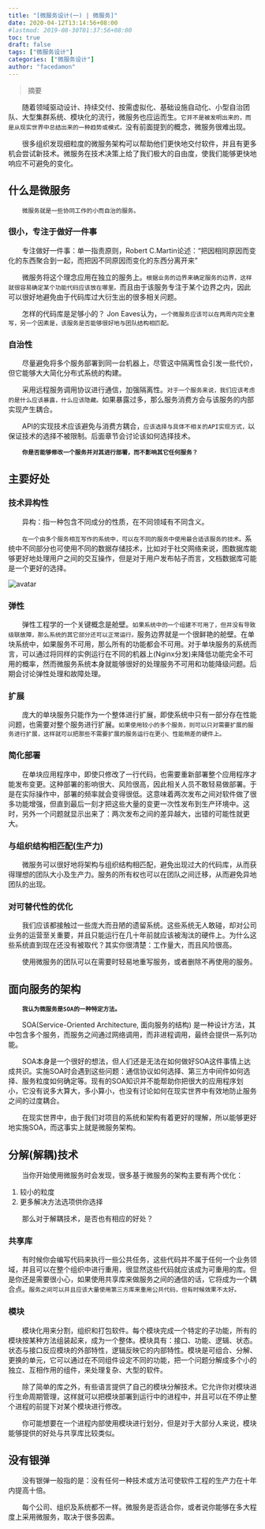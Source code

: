 ```yaml
---
title: "[微服务设计(一) | 微服务]"
date: 2020-04-12T13:14:56+08:00
#lastmod: 2019-08-30T01:37:56+08:00
toc: true
draft: false
tags: ["微服务设计"]
categories: ["微服务设计"]
author: "facedamon"
---
```


> 摘要

&emsp;&emsp;随着领域驱动设计、持续交付、按需虚拟化、基础设施自动化、小型自治团队、大型集群系统、模块化的流行，微服务也应运而生。`它并不是被发明出来的，而是从现实世界中总结出来的一种趋势或模式。`没有前面提到的概念，微服务很难出现。

&emsp;&emsp;很多组织发现细粒度的微服务架构可以帮助他们更快地交付软件，并且有更多机会尝试新技术。微服务在技术决策上给了我们极大的自由度，使我们能够更快地响应不可避免的变化。

## 什么是微服务

&emsp;&emsp;`微服务就是一些协同工作的小而自治的服务。`

### 很小，专注于做好一件事

&emsp;&emsp;专注做好一件事：单一指责原则，Robert C.Martin论述：“把因相同原因而变化的东西聚合到一起，而把因不同原因而变化的东西分离开来”

&emsp;&emsp;微服务将这个理念应用在独立的服务上。`根据业务的边界来确定服务的边界，这样就很容易确定某个功能代码应该放在哪里。`而且由于该服务专注于某个边界之内，因此可以很好地避免由于代码库过大衍生出的很多相关问题。

&emsp;&emsp;怎样的代码库是足够小的？ Jon Eaves认为，`一个微服务应该可以在两周内完全重写，另一个因素是，该服务是否能够很好地与团队结构相匹配。`

### 自治性

&emsp;&emsp;尽量避免将多个服务部署到同一台机器上，尽管这中隔离性会引发一些代价，但它能够大大简化分布式系统的构建。

&emsp;&emsp;采用远程服务调用协议进行通信，加强隔离性。`对于一个服务来说，我们应该考虑的是什么应该暴露，什么应该隐藏。`如果暴露过多，那么服务消费方会与该服务的内部实现产生耦合。

&emsp;&emsp;API的实现技术应该避免与消费方耦合，`应该选择与具体不相关的API实现方式，`以保证技术的选择不被限制。后面章节会讨论该如何选择技术。

&emsp;&emsp;**`你是否能够修改一个服务并对其进行部署，而不影响其它任何服务？`**

## 主要好处

### 技术异构性

&emsp;&emsp;异构：指一种包含不同成分的性质，在不同领域有不同含义。

&emsp;&emsp;`在一个由多个服务相互写作的系统中，可以在不同的服务中使用最合适该服务的技术。`系统中不同部分也可使用不同的数据存储技术，比如对于社交网络来说，图数据库能够更好地处理用户之间的交互操作，但是对于用户发布帖子而言，文档数据库可能是一个更好的选择。

![avatar](https://cdn.jsdelivr.net/gh/facedamon/MarkDownPhotos@master/books/micro-design/1-1微服务采用不同的技术.jpeg)

### 弹性

&emsp;&emsp;弹性工程学的一个关键概念是舱壁。`如果系统中的一个组建不可用了，但并没有导致级联故障，那么系统的其它部分还可以正常运行。`服务边界就是一个很鲜艳的舱壁。在单块系统中，如果服务不可用，那么所有的功能都会不可用。对于单块服务的系统而言，可以通过将同样的实例运行在不同的机器上(Nginx分发)来降低功能完全不可用的概率，然而微服务系统本身就能够很好的处理服务不可用和功能降级问题。后期会讨论弹性处理和故障处理。

### 扩展

&emsp;&emsp;庞大的单块服务只能作为一个整体进行扩展，即使系统中只有一部分存在性能问题，也需要对整个服务进行扩展。`如果使用较小的多个服务，则可以只对需要扩展的服务进行扩展，这样就可以把那些不需要扩展的服务运行在更小、性能稍差的硬件上。`

### 简化部署

&emsp;&emsp;在单块应用程序中，即使只修改了一行代码，也需要重新部署整个应用程序才能发布变更。这种部署的影响很大、风险很高，因此相关人员不敢轻易做部署。于是在实际操作中，部署的频率就会变得很低。这意味着两次发布之间对软件做了很多功能增强，但直到最后一刻才把这些大量的变更一次性发布到生产环境中。这时，另外一个问题就显示出来了：两次发布之间的差异越大，出错的可能性就更大。

### 与组织结构相匹配(生产力)

&emsp;&emsp;微服务可以很好地将架构与组织结构相匹配，避免出现过大的代码库，从而获得理想的团队大小及生产力。服务的所有权也可以在团队之间迁移，从而避免异地团队的出现。

### 对可替代性的优化

&emsp;&emsp;我们应该都接触过一些庞大而丑陋的遗留系统。这些系统无人敢碰，却对公司业务的运营至关重要，并且只能运行在几十年前就应该被淘汰的硬件上。为什么这些系统直到现在还没有被取代？其实你很清楚：工作量大，而且风险很高。

&emsp;&emsp;使用微服务的团队可以在需要时轻易地重写服务，或者删除不再使用的服务。

## 面向服务的架构

&emsp;&emsp;**`我认为微服务是SOA的一种特定方法。`**

&emsp;&emsp;SOA(Service-Oriented Architecture, 面向服务的结构) 是一种设计方法，其中包含多个服务，而服务之间通过网络调用，而非进程调用，最终会提供一系列功能。

&emsp;&emsp;SOA本身是一个很好的想法，但人们还是无法在如何做好SOA这件事情上达成共识。实施SOA时会遇到这些问题：通信协议如何选择、第三方中间件如何选择、服务粒度如何确定等。现有的SOA知识并不能帮助你把很大的应用程序划小，它没有说多大算大，多小算小，也没有讨论如何在现实世界中有效地防止服务之间的过度耦合。

&emsp;&emsp;在现实世界中，由于我们对项目的系统和架构有着更好的理解，所以能够更好地实施SOA，而这事实上就是微服务架构。

## 分解(解耦)技术

&emsp;&emsp;当你开始使用微服务时会发现，很多基于微服务的架构主要有两个优化：
1. 较小的粒度
2. 更多解决方法选项供你选择

&emsp;&emsp;那么对于解耦技术，是否也有相应的好处？

### 共享库

&emsp;&emsp;有时候你会编写代码来执行一些公共任务，这些代码并不属于任何一个业务领域，并且可以在整个组织中进行重用，很显然这些代码就应该成为可重用的库。但是你还是需要很小心，如果使用共享库来做服务之间的通信的话，它将成为一个耦合点。`服务之间可以并且应该大量使用第三方库来重用公共代码，但有时候效果不太好。`

### 模块

&emsp;&emsp;模块化用来分割，组织和打包软件。每个模块完成一个特定的子功能，所有的模块按某种方法组装起来，成为一个整体。模块具有：接口、功能、逻辑、状态。状态与接口反应模块的外部特性，逻辑反映它的内部特性。模块是可组合、分解、更换的单元，它可以通过在不同组件设定不同的功能，把一个问题分解成多个小的独立、互相作用的组件，来处理复杂、大型的软件。

&emsp;&emsp;除了简单的库之外，有些语言提供了自己的模块分解技术。它允许你对模块进行生命周期管理，这样就可以把模块部署到运行中的进程中，并且可以在不停止整个进程的前提下对某个模块进行修改。

&emsp;&emsp;你可能想要在一个进程内部使用模块进行划分，但是对于大部分人来说，模块能够提供的好处与共享库比较类似。

## 没有银弹

&emsp;&emsp;没有银弹一般指的是：没有任何一种技术或方法可使软件工程的生产力在十年内提高十倍。

&emsp;&emsp;每个公司、组织及系统都不一样。微服务是否适合你，或者说你能够在多大程度上采用微服务，取决于很多因素。
